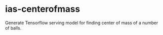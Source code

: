 # ias-centerofmass
Generate Tensorflow serving model for finding center of mass of a number of balls.
